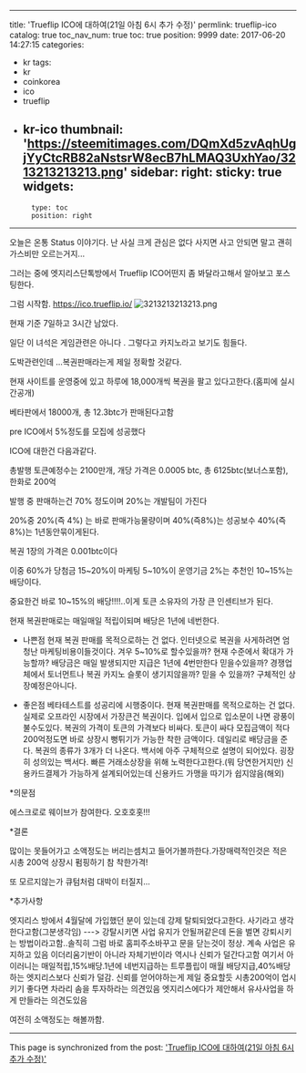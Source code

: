 
---
title: 'Trueflip ICO에 대하여(21일 아침 6시 추가 수정)'
permlink: trueflip-ico
catalog: true
toc_nav_num: true
toc: true
position: 9999
date: 2017-06-20 14:27:15
categories:
- kr
tags:
- kr
- coinkorea
- ico
- trueflip
- kr-ico
thumbnail: 'https://steemitimages.com/DQmXd5zvAqhUgjYyCtcRB82aNstsrW8ecB7hLMAQ3UxhYao/3213213213213.png'
sidebar:
    right:
        sticky: true
widgets:
    -
        type: toc
        position: right
---


오늘은 온통 Status 이야기다. 난 사실 크게 관심은 없다
사지면 사고 안되면 말고
괜히 가스비만 오르는거지...

그러는 중에 엣지리스단톡방에서 Trueflip ICO어떤지 좀 봐달라고해서 알아보고 포스팅한다.

그럼 시작함.
https://ico.trueflip.io/
![3213213213213.png](https://steemitimages.com/DQmXd5zvAqhUgjYyCtcRB82aNstsrW8ecB7hLMAQ3UxhYao/3213213213213.png)


현재 기준 7일하고 3시간 남았다.

일단 이 녀석은 게임관련은 아니다 . 그렇다고 카지노라고 보기도 힘들다.

도박관련인데 ...복권판매라는게 제일 정확할 것같다.

현재 사이트를 운영중에 있고 하루에 18,000개씩 복권을 팔고 있다고한다.(홈피에 실시간공개)

베타판에서 18000개, 총 12.3btc가 판매된다고함

pre ICO에서 5%정도를 모집에 성공했다

ICO에 대한건 다음과같다. 

총발행 토큰예정수는 2100만개, 개당 가격은 0.0005 btc, 총 6125btc(보너스포함), 한화로 200억

발행 중 판매하는건 70% 정도이며 20%는 개발팀이 가진다

20%중 20%(즉 4%) 는 바로 판매가능물량이며 40%(즉8%)는 성공보수 40%(즉8%)는 1년동안묶이게된다.

복권 1장의 가격은 0.001btc이다

이중 60%가 당첨금 15~20%이 마케팅 5~10%이 운영기금 2%는 추천인 10~15%는 배당이다.

중요한건 바로 10~15%의 배당!!!!..이게 토큰 소유자의 가장 큰 인센티브가 된다.

현재 복권판매로는 매일매일 적립이되며 배당은 1년에 네번한다.


* 나쁜점
현재 복권 판매를 목적으로하는 건 없다.
인터넷으로 복권을 사게하려면 엄청난 마케팅비용이들것이다. 겨우 5~10%로 할수있을까?
현재 수준에서 확대가 가능할까?
배당금은 매일 발생되지만 지급은 1년에 4번만한다 믿을수있을까?
경쟁업체에서 토너먼트나 복권 카지노 슬롯이 생기지않을까?
믿을 수 있을까?
구체적인 상장예정은아니다.

* 좋은점
베타테스트를 성공리에 시행중이다.
현재 복권판매를 목적으로하는 건 없다. 실제로 오프라인 시장에서 가장큰건 복권이다. 
입에서 입으로 입소문이 나면 광풍이 불수도있다.
복권의 가격이 토큰의 가격보다 비싸다. 토큰이 싸다
모집금액이 적다 200억정도면 바로 상장시 뻥튀기가 가능한 착한 금액이다.
데일리로 배당금을 준다.
복권의 종류가 3개가 더 나온다. 백서에 아주 구체적으로 설명이 되어있다. 굉장히 성의있는 백서다.
빠른 거래소상장을 위해 노력한다고한다.(뭐 당연한거지만)
신용카드결제가 가능하게 설계되어있는데 신용카드 가맹을 따기가 쉽지않음(해외)

*의문점

에스크로로 웨이브가 참여한다. 오호호홋!!!

*결론

많이는 못들어가고 소액정도는 버리는셈치고 들어가볼까한다.가장매력적인것은 적은 시총 200억 상장시 펌핑하기 참 착한가격!

또 모르지않는가 큐텀처럼 대박이 터질지...

*추가사항

엣지리스 방에서 4월달에 가입했던 분이 있는데 강제 탈퇴되었다고한다. 사기라고 생각한다고함(그분생각임)
---> 강탈시키면 사업 유지가 안될꺼같은데 돈을 벌면 강퇴시키는 방법이라고함..솔직히 그럼 바로 홈피주소바꾸고 문을 닫는것이 정상. 계속 사업은 유지하고 있음
이더리움기반이 아니라 자체기반이라 역시나 신뢰가 덜간다고함
여기서 아이러니는 매일적립,15%배당.1년에 네번지급하는 트루플립이 매월 배당지급,40%배당하는 엣지리스보다  신뢰가 덜감. 신뢰를 얻어야하는게 제일 중요할듯
시총200억이 업시키기 좋다면 차라리 솜을 투자하라는 의견있음
엣지리스에다가 제안해서 유사사업을 하게 만들라는 의견도있음

여전히 소액정도는 해볼까함.

- - -

This page is synchronized from the post: ['Trueflip ICO에 대하여(21일 아침 6시 추가 수정)'](https://steemit.com/@virus707/trueflip-ico)
